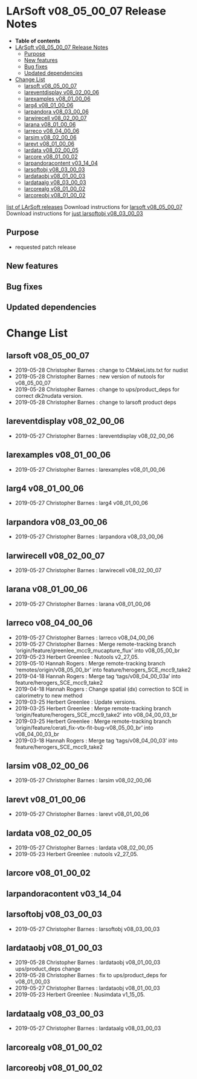 LArSoft v08_05_00_07 Release Notes
=============================================================================

-   **Table of contents**
-   [LArSoft v08_05_00_07 Release Notes](#LArSoft-v08_05_00_07-Release-Notes)
    -   [Purpose](#Purpose)
    -   [New features](#New-features)
    -   [Bug fixes](#Bug-fixes)
    -   [Updated dependencies](#Updated-dependencies)
-   [Change List](#Change-List)
    -   [larsoft v08_05_00_07](#larsoft-v08_05_00_07)
    -   [lareventdisplay v08_02_00_06](#lareventdisplay-v08_02_00_06)
    -   [larexamples v08_01_00_06](#larexamples-v08_01_00_06)
    -   [larg4 v08_01_00_06](#larg4-v08_01_00_06)
    -   [larpandora v08_03_00_06](#larpandora-v08_03_00_06)
    -   [larwirecell v08_02_00_07](#larwirecell-v08_02_00_07)
    -   [larana v08_01_00_06](#larana-v08_01_00_06)
    -   [larreco v08_04_00_06](#larreco-v08_04_00_06)
    -   [larsim v08_02_00_06](#larsim-v08_02_00_06)
    -   [larevt v08_01_00_06](#larevt-v08_01_00_06)
    -   [lardata v08_02_00_05](#lardata-v08_02_00_05)
    -   [larcore v08_01_00_02](#larcore-v08_01_00_02)
    -   [larpandoracontent v03_14_04](#larpandoracontent-v03_14_04)
    -   [larsoftobj v08_03_00_03](#larsoftobj-v08_03_00_03)
    -   [lardataobj v08_01_00_03](#lardataobj-v08_01_00_03)
    -   [lardataalg v08_03_00_03](#lardataalg-v08_03_00_03)
    -   [larcorealg v08_01_00_02](#larcorealg-v08_01_00_02)
    -   [larcoreobj v08_01_00_02](#larcoreobj-v08_01_00_02)

[list of LArSoft releases](LArSoft_release_list)
Download instructions for [larsoft v08_05_00_07](http://scisoft.fnal.gov/scisoft/bundles/larsoft/v08_05_00_07/larsoft-v08_05_00_07.html)
Download instructions for [just larsoftobj v08_03_00_03](http://scisoft.fnal.gov/scisoft/bundles/larsoftobj/v08_03_00_03/larsoftobj-v08_03_00_03.html)

Purpose
--------------------

-   requested patch release

New features
------------------------------

Bug fixes
------------------------

Updated dependencies
----------------------------------------------

Change List
============================

larsoft v08_05_00_07
-------------------------------------------------

-   2019-05-28 Christopher Barnes : change to CMakeLists.txt for nudist
-   2019-05-28 Christopher Barnes : new version of nutools for v08_05_00_07
-   2019-05-28 Christopher Barnes : change to ups/product_deps for correct dk2nudata version.
-   2019-05-28 Christopher Barnes : change to larsoft product deps

lareventdisplay v08_02_00_06
-----------------------------------------------------------------

-   2019-05-27 Christopher Barnes : lareventdisplay v08_02_00_06

larexamples v08_01_00_06
---------------------------------------------------------

-   2019-05-27 Christopher Barnes : larexamples v08_01_00_06

larg4 v08_01_00_06
---------------------------------------------

-   2019-05-27 Christopher Barnes : larg4 v08_01_00_06

larpandora v08_03_00_06
-------------------------------------------------------

-   2019-05-27 Christopher Barnes : larpandora v08_03_00_06

larwirecell v08_02_00_07
---------------------------------------------------------

-   2019-05-27 Christopher Barnes : larwirecell v08_02_00_07

larana v08_01_00_06
-----------------------------------------------

-   2019-05-27 Christopher Barnes : larana v08_01_00_06

larreco v08_04_00_06
-------------------------------------------------

-   2019-05-27 Christopher Barnes : larreco v08_04_00_06
-   2019-05-27 Christopher Barnes : Merge remote-tracking branch ‘origin/feature/greenlee_mcc9_mucapture_flux’ into v08_05_00_br
-   2019-05-23 Herbert Greenlee : Nutools v2_27_05.
-   2019-05-10 Hannah Rogers : Merge remote-tracking branch ‘remotes/origin/v08_05_00_br’ into feature/herogers_SCE_mcc9_take2
-   2019-04-18 Hannah Rogers : Merge tag ‘tags/v08_04_00_03a’ into feature/herogers_SCE_mcc9_take2
-   2019-04-18 Hannah Rogers : Change spatial (dx) correction to SCE in calorimetry to new method
-   2019-03-25 Herbert Greenlee : Update versions.
-   2019-03-25 Herbert Greenlee : Merge remote-tracking branch ‘origin/feature/herogers_SCE_mcc9_take2’ into v08_04_00_03_br
-   2019-03-25 Herbert Greenlee : Merge remote-tracking branch ‘origin/feature/cerati_fix-vtx-fit-bug-v08_05_00_br’ into v08_04_00_03_br
-   2019-03-18 Hannah Rogers : Merge tag ‘tags/v08_04_00_03’ into feature/herogers_SCE_mcc9_take2

larsim v08_02_00_06
-----------------------------------------------

-   2019-05-27 Christopher Barnes : larsim v08_02_00_06

larevt v08_01_00_06
-----------------------------------------------

-   2019-05-27 Christopher Barnes : larevt v08_01_00_06

lardata v08_02_00_05
-------------------------------------------------

-   2019-05-27 Christopher Barnes : lardata v08_02_00_05
-   2019-05-23 Herbert Greenlee : nutools v2_27_05.

larcore v08_01_00_02
-------------------------------------------------

larpandoracontent v03_14_04
--------------------------------------------------------------

larsoftobj v08_03_00_03
-------------------------------------------------------

-   2019-05-27 Christopher Barnes : larsoftobj v08_03_00_03

lardataobj v08_01_00_03
-------------------------------------------------------

-   2019-05-28 Christopher Barnes : lardataobj v08_01_00_03 ups/product_deps change
-   2019-05-28 Christopher Barnes : fix to ups/product_deps for v08_01_00_03
-   2019-05-27 Christopher Barnes : lardataobj v08_01_00_03
-   2019-05-23 Herbert Greenlee : Nusimdata v1_15_05.

lardataalg v08_03_00_03
-------------------------------------------------------

-   2019-05-27 Christopher Barnes : lardataalg v08_03_00_03

larcorealg v08_01_00_02
-------------------------------------------------------

larcoreobj v08_01_00_02
-------------------------------------------------------
